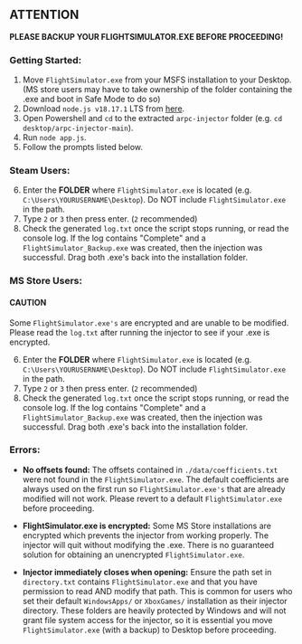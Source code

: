 ## **ATTENTION**
**PLEASE BACKUP YOUR FLIGHTSIMULATOR.EXE BEFORE PROCEEDING!**

### Getting Started:
1. Move `FlightSimulator.exe` from your MSFS installation to your Desktop. (MS store users may have to take ownership of the folder containing the .exe and boot in Safe Mode to do so)
2. Download `node.js v18.17.1` LTS from [here](https://nodejs.org/en).
3. Open Powershell and `cd` to the extracted `arpc-injector` folder (e.g. `cd desktop/arpc-injector-main`).
4. Run `node app.js`.
5. Follow the prompts listed below.

### Steam Users:
6. Enter the **FOLDER** where `FlightSimulator.exe` is located (e.g. `C:\Users\YOURUSERNAME\Desktop`). Do NOT include `FlightSimulator.exe` in the path.
7. Type `2` or `3` then press enter. (`2` recommended)
8. Check the generated `log.txt` once the script stops running, or read the console log. If the log contains "Complete" and a `FlightSimulator_Backup.exe` was created, then the injection was successful. Drag both .exe's back into the installation folder.

### MS Store Users:
#### **CAUTION**
Some `FlightSimulator.exe's` are encrypted and are unable to be modified. Please read the `log.txt` after running the injector to see if your .exe is encrypted.

6. Enter the **FOLDER** where `FlightSimulator.exe` is located (e.g. `C:\Users\YOURUSERNAME\Desktop`). Do NOT include `FlightSimulator.exe` in the path.
7. Type `2` or `3` then press enter. (`2` recommended)
8. Check the generated `log.txt` once the script stops running, or read the console log. If the log contains "Complete" and a `FlightSimulator_Backup.exe` was created, then the injection was successful. Drag both .exe's back into the installation folder.

### Errors:
- **No offsets found:** The offsets contained in `./data/coefficients.txt` were not found in the `FlightSimulator.exe`. The default coefficients are always used on the first run so `FlightSimulator.exe's` that are already modified will not work. Please revert to a default `FlightSimulator.exe` before proceeding.

- **FlightSimulator.exe is encrypted:** Some MS Store installations are encrypted which prevents the injector from working properly. The injector will quit without modifying the .exe. There is no guaranteed solution for obtaining an unencrypted `FlightSimulator.exe`.

- **Injector immediately closes when opening:** Ensure the path set in `directory.txt` contains `FlightSimulator.exe` and that you have permission to read AND modify that path. This is common for users who set their default `WindowsApps/` or `XboxGames/` installation as their injector directory. These folders are heavily protected by Windows and will not grant file system access for the injector, so it is essential you move `FlightSimulator.exe` (with a backup) to Desktop before proceeding.
